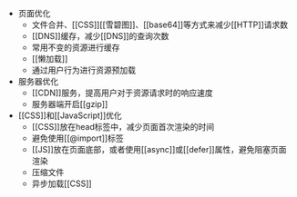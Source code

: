 - 页面优化
	- 文件合并、[[CSS]][[雪碧图]]、[[base64]]等方式来减少[[HTTP]]请求数
	- [[DNS]]缓存，减少[[DNS]]的查询次数
	- 常用不变的资源进行缓存
	- [[懒加载]]
	- 通过用户行为进行资源预加载
- 服务器优化
	- [[CDN]]服务，提高用户对于资源请求时的响应速度
	- 服务器端开启[[gzip]]
- [[CSS]]和[[JavaScript]]优化
	- [[CSS]]放在head标签中，减少页面首次渲染的时间
	- 避免使用[[@import]]标签
	- [[JS]]放在页面底部，或者使用[[async]]或[[defer]]属性，避免阻塞页面渲染
	- 压缩文件
	- 异步加载[[CSS]]